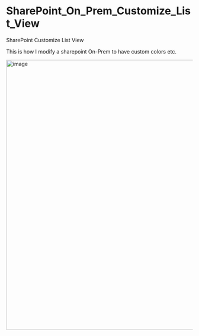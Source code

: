 # SharePoint_On_Prem_Customize_List_View
SharePoint  Customize List View


This is how I modify a sharepoint On-Prem to have custom colors etc. 

<img width="726" alt="image" src="https://github.com/tadesros/SharePoint_On_Prem_Customize_List_View/assets/29313811/e0caab2c-4d59-486b-b18d-d0039dd0a119">

